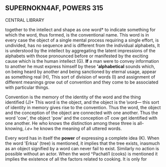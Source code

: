## **SUPERNOKN4AF, POWERS** 315

CENTRAL LIBRARY

together to the intellect and shape as one word\* to indicate something for which the word, thus formed, is the conventional name. This word is in every case the object of a single mental process requiring a single effort, is undivided, has no sequence and is different from the individual alphabets, It is understood by the intellect by aggregating the latent impressions of the alphabets with those pronounced before or manifested by the exciting cause which is the human intellect (G). **If** a man were to convey information to another he must express himself by these **'alphabetical** sounds which, on being heard by another and being sanctioned by eternal usage, appear as something real (H), This sort of division of words (I) and assignment of different meanings grow out of convention and they come to be associated with particular things.

Convention is the memory of the identity of the word and the thing identified (J)\* This word is the object, and the object is the \vord— this sort of identity in memory gives rise to the convention. Thus the word, the object and the conception of the object are connected with one another. Thus the word 'cow', the object 'pow' and the conception oT cow get identified with one another. He who knows the distinction among these three is all-knowing, *i.e+* he knows the meaning of all uttered words.

Every word has in itself the **power** of expressing a complete idea (K). When the word 'Erksa' (tree) is mentioned, it implies that the tree exists, inasmuch as an object signified by a word can never fail to exist. Similarly no action is possible without an actor. When the word ^Pachati1 (cooks) is mentioned it implies the existence of all the factors related to cooking. It is only for